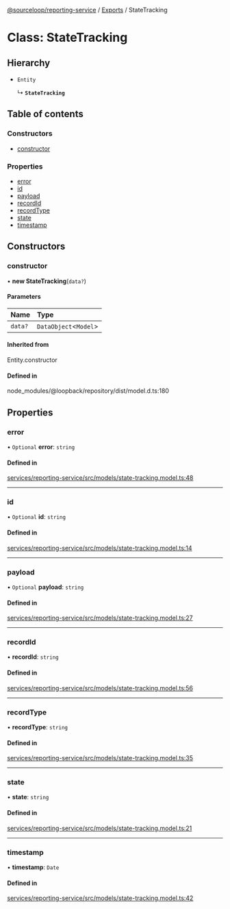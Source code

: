 [@sourceloop/reporting-service](../README.md) / [Exports](../modules.md) / StateTracking

# Class: StateTracking

## Hierarchy

- `Entity`

  ↳ **`StateTracking`**

## Table of contents

### Constructors

- [constructor](StateTracking.md#constructor)

### Properties

- [error](StateTracking.md#error)
- [id](StateTracking.md#id)
- [payload](StateTracking.md#payload)
- [recordId](StateTracking.md#recordid)
- [recordType](StateTracking.md#recordtype)
- [state](StateTracking.md#state)
- [timestamp](StateTracking.md#timestamp)

## Constructors

### constructor

• **new StateTracking**(`data?`)

#### Parameters

| Name | Type |
| :------ | :------ |
| `data?` | `DataObject`<`Model`\> |

#### Inherited from

Entity.constructor

#### Defined in

node_modules/@loopback/repository/dist/model.d.ts:180

## Properties

### error

• `Optional` **error**: `string`

#### Defined in

[services/reporting-service/src/models/state-tracking.model.ts:48](https://github.com/sourcefuse/loopback4-microservice-catalog/blob/93a7f917/services/reporting-service/src/models/state-tracking.model.ts#L48)

___

### id

• `Optional` **id**: `string`

#### Defined in

[services/reporting-service/src/models/state-tracking.model.ts:14](https://github.com/sourcefuse/loopback4-microservice-catalog/blob/93a7f917/services/reporting-service/src/models/state-tracking.model.ts#L14)

___

### payload

• `Optional` **payload**: `string`

#### Defined in

[services/reporting-service/src/models/state-tracking.model.ts:27](https://github.com/sourcefuse/loopback4-microservice-catalog/blob/93a7f917/services/reporting-service/src/models/state-tracking.model.ts#L27)

___

### recordId

• **recordId**: `string`

#### Defined in

[services/reporting-service/src/models/state-tracking.model.ts:56](https://github.com/sourcefuse/loopback4-microservice-catalog/blob/93a7f917/services/reporting-service/src/models/state-tracking.model.ts#L56)

___

### recordType

• **recordType**: `string`

#### Defined in

[services/reporting-service/src/models/state-tracking.model.ts:35](https://github.com/sourcefuse/loopback4-microservice-catalog/blob/93a7f917/services/reporting-service/src/models/state-tracking.model.ts#L35)

___

### state

• **state**: `string`

#### Defined in

[services/reporting-service/src/models/state-tracking.model.ts:21](https://github.com/sourcefuse/loopback4-microservice-catalog/blob/93a7f917/services/reporting-service/src/models/state-tracking.model.ts#L21)

___

### timestamp

• **timestamp**: `Date`

#### Defined in

[services/reporting-service/src/models/state-tracking.model.ts:42](https://github.com/sourcefuse/loopback4-microservice-catalog/blob/93a7f917/services/reporting-service/src/models/state-tracking.model.ts#L42)
